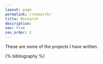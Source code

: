 ```yaml
---
layout: page
permalink: /research/
title: Research
description: 
nav: true
nav_order: 2
---
```


These are some of the projects I have written.
<!-- _pages/publications.md -->

<!-- Bibsearch Feature -->

<!--{% include bib_search.liquid %}-->

<div class="publications">

{% bibliography %}

</div>
